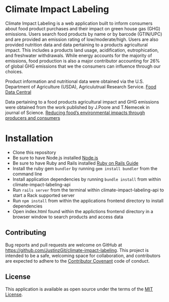 # Climate Impact Labeling
Climate Impact Labeling is a web application built to inform consumers about food product purchases and their impact on green house gas (GHG) emissions. Users search food products by name or by barcode (GTIN/UPC) and are provided an emission rating of low/moderate/high. Users are also provided nutrition data and data pertaining to a products agricultural impact. This includes a products land usage, acidification, eutrophication, and freshwater withdrawals. While energy accounts for the majority of emissions, food production is also a major contributor accounting for 26% of global GHG emissions that we the consumers can influence through our choices. 

Product information and nutritional data were obtained via the U.S. Department of Agriculture (USDA), Agriculutrual Research Service. [Food Data Central](https://fdc.nal.usda.gov/)

Data pertaining to a food products agricultural impact and GHG emissions were obtained from the work published by J.Poore and T.Nemecek in journal of Science. [Reducing food’s environmental impacts through producers and consumers](https://science.sciencemag.org/content/360/6392/987)

# Installation
- Clone this repository
- Be sure to have Node.js installed [Node.js](https://nodejs.org/en/)
- Be sure to have Ruby and Rails installed [Ruby on Rails Guide](https://guides.rubyonrails.org/v5.0/getting_started.html)
- Install the ruby gem `bundler` by running `gem install bundler` from the command line
- Install application dependencies by running `bundle install` from within climate-impact-labeling-api
- Run `rails server` from the terminal within climate-impact-labeling-api to start a Rack supported server
- Run `npm install` from within the applications frontend directory to install dependencies 
- Open index.html found within the applictions frontend directory in a browser window to search products and access data

## Contributing
Bug reports and pull requests are welcome on GitHub at https://github.com/JustinzGit/climate-impact-labeling. This project is intended to be a safe, welcoming space for collaboration, and contributors are expected to adhere to the [Contributor Covenant](http://contributor-covenant.org) code of conduct.

## License
This application is available as open source under the terms of the [MIT License](https://opensource.org/licenses/MIT).